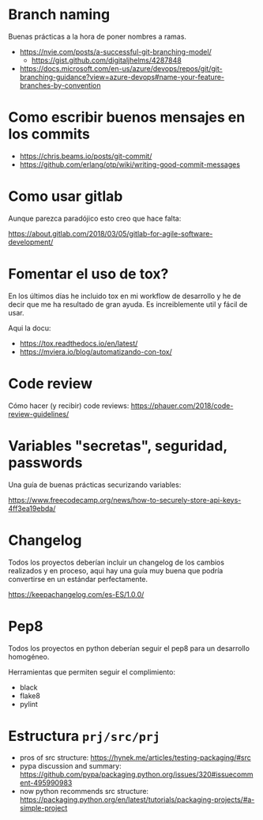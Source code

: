 # Branch naming

Buenas prácticas a la hora de poner nombres a ramas.

* https://nvie.com/posts/a-successful-git-branching-model/
   * https://gist.github.com/digitaljhelms/4287848
* https://docs.microsoft.com/en-us/azure/devops/repos/git/git-branching-guidance?view=azure-devops#name-your-feature-branches-by-convention

# Como escribir buenos mensajes en los commits

* https://chris.beams.io/posts/git-commit/
* https://github.com/erlang/otp/wiki/writing-good-commit-messages

# Como usar gitlab

Aunque parezca paradójico esto creo que hace falta:

https://about.gitlab.com/2018/03/05/gitlab-for-agile-software-development/

# Fomentar el uso de tox?

En los últimos días he incluido tox en mi workflow de desarrollo y he de decir
que me ha resultado de gran ayuda. Es increiblemente util y fácil de usar.

Aqui la docu:

* https://tox.readthedocs.io/en/latest/
* https://mviera.io/blog/automatizando-con-tox/

# Code review

Cómo hacer (y recibir) code reviews: https://phauer.com/2018/code-review-guidelines/

# Variables "secretas", seguridad, passwords

Una guía de buenas prácticas securizando variables:

https://www.freecodecamp.org/news/how-to-securely-store-api-keys-4ff3ea19ebda/

# Changelog

Todos los proyectos deberían incluir un changelog de los cambios realizados y
en proceso, aqui hay una guía muy buena que podría convertirse en un estándar perfectamente.


https://keepachangelog.com/es-ES/1.0.0/

# Pep8

Todos los proyectos en python deberían seguir el pep8 para un desarrollo homogéneo.

Herramientas que permiten seguir el complimiento:

* black
* flake8
* pylint


# Estructura `prj/src/prj`


* pros of src structure: https://hynek.me/articles/testing-packaging/#src
* pypa discussion and summary: https://github.com/pypa/packaging.python.org/issues/320#issuecomment-495990983
* now python recommends src structure: https://packaging.python.org/en/latest/tutorials/packaging-projects/#a-simple-project
